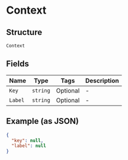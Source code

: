 
# Context

## Structure

`Context`

## Fields

| Name | Type | Tags | Description |
|  --- | --- | --- | --- |
| `Key` | `string` | Optional | - |
| `Label` | `string` | Optional | - |

## Example (as JSON)

```json
{
  "key": null,
  "label": null
}
```

